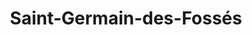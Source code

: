 ---
title: Saint-Germain-des-Fossés
url: /saint-germain-des-fosses/
latitude: 46.205
longitude: 3.433
---